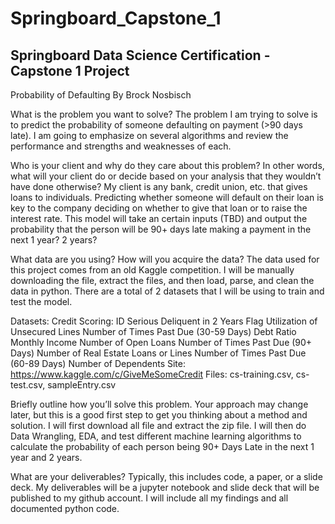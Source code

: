 # Springboard_Capstone_1

## Springboard Data Science Certification - Capstone 1 Project
Probability of Defaulting
By Brock Nosbisch 

What is the problem you want to solve? 
The problem I am trying to solve is to predict the probability of someone defaulting on payment (>90 days late). I am going to emphasize on several algorithms and review the performance and strengths and weaknesses of each.

Who is your client and why do they care about this problem? In other words, what will your client do or decide based on your analysis that they wouldn’t have done otherwise? 
My client is any bank, credit union, etc. that gives loans to individuals. Predicting whether someone will default on their loan is key to the company deciding on whether to give that loan or to raise the interest rate. 
This model will take an certain inputs (TBD) and output the probability that the person will be 90+ days late making a payment in the next 1 year? 2 years? 

What data are you using? How will you acquire the data? 
The data used for this project comes from an old Kaggle competition. I will be manually downloading the file, extract the files, and then load, parse, and clean the data in python. There are a total of 2 datasets that I will be using to train and test the model. 

Datasets: 
      Credit Scoring: 
            ID 
            Serious Deliquent in 2 Years Flag 
            Utilization of Unsecured Lines 
            Number of Times Past Due (30-59 Days) 
            Debt Ratio 
            Monthly Income 
            Number of Open Loans 
            Number of Times Past Due (90+ Days) 
            Number of Real Estate Loans or Lines 
            Number of Times Past Due (60-89 Days) 
            Number of Dependents 
      Site: https://www.kaggle.com/c/GiveMeSomeCredit 
      Files: cs-training.csv, cs-test.csv, sampleEntry.csv

Briefly outline how you’ll solve this problem. Your approach may change later, but this is a good first step to get you thinking about a method and solution. 
I will first download all file and extract the zip file. I will then do Data Wrangling, EDA, and test different machine learning algorithms to calculate the probability of each person being 90+ Days Late in the next 1 year and 2 years.

What are your deliverables? Typically, this includes code, a paper, or a slide deck. 
My deliverables will be a jupyter notebook and slide deck that will be published to my github account. I will include all my findings and all documented python code.
